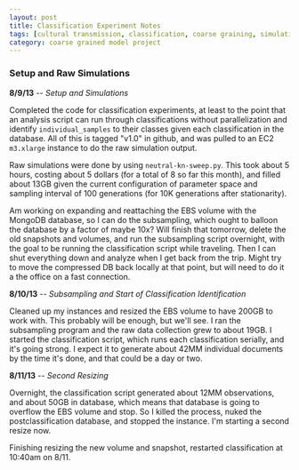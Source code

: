 ```yaml
---
layout: post
title: Classification Experiment Notes
tags: [cultural transmission, classification, coarse graining, simulation, ctpy, dissertation, experiments]
category: coarse grained model project
---
```

### Setup and Raw Simulations ###

**8/9/13** -- _Setup and Simulations_

Completed the code for classification experiments, at least to the point that an analysis script can run through classifications without parallelization and identify `individual_samples` to their classes given each classification in the database.  All of this is tagged "v1.0" in github, and was pulled to an EC2 `m3.xlarge` instance to do the raw simulation output.  

Raw simulations were done by using `neutral-kn-sweep.py`.  This took about 5 hours, costing about 5 dollars (for a total of 8 so far this month), and filled about 13GB given the current configuration of parameter space and sampling interval of 100 generations (for 10K generations after stationarity).  

Am working on expanding and reattaching the EBS volume with the MongoDB database, so I can do the subsampling, which ought to balloon the database by a factor of maybe 10x?  Will finish that tomorrow, delete the old snapshots and volumes, and run the subsampling script overnight, with the goal to be running the classification script while traveling.  Then I can shut everything down and analyze when I get back from the trip.  Might try to move the compressed DB back locally at that point, but will need to do it a the office on a fast connection.  

**8/10/13** -- _Subsampling and Start of Classification Identification_

Cleaned up my instances and resized the EBS volume to have 200GB to work with.  This probably will be enough, but we'll see.  I ran the subsampling program and the raw data collection grew to about 19GB.  I started the classification script, which runs each classification serially, and it's going strong.  I expect it to generate about 42MM individual documents by the time it's done, and that could be a day or two.  

**8/11/13** -- _Second Resizing_

Overnight, the classification script generated about 12MM observations, and about 50GB in database, which means that database is going to overflow the EBS volume and stop.  So I killed the process, nuked the postclassification database, and stopped the instance.  I'm starting a second resize now.  

Finishing resizing the new volume and snapshot, restarted classification at 10:40am on 8/11.  



